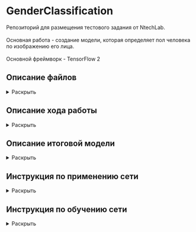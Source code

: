 # GenderClassification

Репозиторий для размещения тестового задания от NtechLab.<br/>    
Основная работа - создание модели, которая определяет пол человека по изображению его лица.<br/>  
Основной фреймворк - TensorFlow 2 

## Описание файлов
<details>
  <summary>Раскрыть</summary><br/>
  
  1. MaxSubArray.py - содержит функцию findMaxSubArray(A) к первому заданию.
  2. GenderClassification_#.ipynb - Jupyter notebooks с шагами по обучению сети
  3. process.py - cкрипт для использования нейросети (смотри инструкцию ниже)
  4. model - папка с tf.model, которую использует скрипт process.py для загрузки модели
  5. train.py - скрипт для обучения нейросети. Создает папку model. (смотри инструкцию ниже). 
  6. Gender_clf_utils.py - дополнительные функции, используются в Jupyter notebooks
</details>

## Описание хода работы
<details>
  <summary>Раскрыть</summary><br/>  
  Создание классификатора изображений является одной из стандартных задачач машинного обучения.
  Для этих целей лучше всего подходят сверточные нейронные сети (CNN), способные обнаруживать детали на изображениях
  вне зависимости от их расположения.<br/>
  Для создания моделей я использовал TensorFlow 2, так как имел опыт работы с этим фреймворком
  
  Моей целью была попытка достичь точности в 99%.<br/>
  Результат: 98% точности на валидационном сете. <br/>
  Также были обнаружены аномалии в данных, которые препятствуют достижению более высоких результатов. 
  Конечно подобные аномалии могут встречаться и в реальном мире. Но в этом случае определение пола по лицу, 
  не представляется возможным.
  <br/>
  
  Я проводил эксперименты и записывал свои действия в Jupyter notebook. Для вычислений использовалась локальная видеокарта Nvidia 1050ti.
  
  Описание основных шагов:
  
  * Создал план действий в Notion для контроля прогресса. Укрепил теорию по обработке изображений, CNN, классификации.
  
  * Далее была подготовка и просмотр данных.
  Так как количество изображений велико, я решил не применять дополнительной обработки.
  Изначально планировалась работа в GoogleColab, но загрузка данных часто давал ошибки. Для упрощения чтения разместил файлы в подпапки. 
  Но скорость загрузки изображений периодически сильно падала.
  
  * Сформировал датасет с помощью tf.data. Изображения были приведены к единому размеру. Масштаб решил не сохранять, так как 
  после изменения размера, значительных искажений я не заметил. <br/>
  Возможно, стоило проверить размеры всех изображений для выявления аномалий, но так как их загрузка занимает довольно 
  много времени, решил пропустить этот шаг. <br/>
  Размер изображений выбран 96х96 для совместимости с обученными моделями tf.hub
  
  * Для получения базовой метрики я применил простую последовательную CNN модель с 4 сверточными и 3 полностью соединенными слоями.
  Во всех моделях испольузется последний слой с одним нейроном и sigmoid активацией для получения вероятностей принадлежности к классу.
  Loss функция - BinaryCrossentropy. Метрика - accuracy. <br/>
  Модель довольно быстро начала переобучаться и недостаточно хорошо обрабатывала валидационный сет.
  
  ![](desc_images/base_model_acc.png)
  
  
  
  * Затем я воспользовался обученной моделью MobileNet V2 для извлечения атрибутов изображения <br/>
  Я выбрал MobileNet V2 архитектуру из-за её эффективности. Я взял самую неглубокую версию с самым малым размером 
  изображения (96х96). Низкая глубина модели обусловлена невысокой сложностью задачи: небольшое количество классов и то, что объект 
  размещен почти на всей картинке. А малый размер изображений выбран потому, что средний размер исходных данных также невелик (множество изображений даже меньше 96х96). 
  
  К модели были добавлены два слоя - дропаут, для случайного выключения нейоронов, что способствует генерализации модели. 
  И последний с одним нейроном и sigmoid активацией.
  
  Чтобы не навредить весам загруженной модели, сначла я тренировал только последний слой.
  Затем значительно снизив начальную скорость обучения, разморозил веса всей модели. Я воспользовался <br/> 1cycle расписанием обучения, 
  чтобы сперва "разогреть" модель и не допустить разрушения модели из-за высоких градиентов.
  
  ![](desc_images/transfer_model_acc.png)
  
  Модель достигла 100% на тренировочном сете, но на валидационном показывала лишь 0.97.
  Чтобы побороть подобный оверфит, стандартным решением будет увеличить количество данных. Этого можно достичь путем 
  аугментации изображений. Перед тем как приступить к этому, я провел небольшой анализ ошибок
  
  * В ходе анализа ошибок я не обнаружил склонности модели к ошибкам в одном или другом классе. Также модель делала подавляющее большинство прогнозов
  с высокой уверенностью. Посмотрев на выборку неверно классифицированных изображений, я сам затруднился определить некоторых из них. 
  Над изображениями подписан предсказанный класс
 
  ![](desc_images/transfer_err.png)
  
  
  
  * Далее (ноутбук 2), чтобы справится с оверфитом, я добавил аугментацию тренировочного сета.
  Использовав функцию tf.keras.preprocessing.image.ImageDataGenerator, я получал случайно изменные изображения каждую эпоху. 
  Список изменений: Поворот, изменение высоты/ширины, горизонтальное отражение, зум. Фон заполнялся черным цветом.
  
  ![](desc_images/augmented_1.png)
  
  
  * Чтобы справится с усложенным датасетом я увеличил модель, выбрав ту же MobileNet V2, но уже 100% глубины.
  Обучение длилось 15 эпох только для последнего слоя. После разморозки всех весов, я вновь начал с очень малой скорости обучения, постепенно наращивая её.
  После 40 эпох, модель достигла 98.6% точности на тренировочном сете и 98% на валидационном. 
  <br/>
  ДОПИСАТЬ!!!
  IMG
  <br/>
  * Вновь ознакомившись с ошибками, я решил удостоверится, точно ли они относятся к правильному классу и находятся ли в верной папке.
  Как оказалось в потоке данных ошибок не было, но возможно, что при разметке данных всё же были допущены ошибки. Я полагаю, что эти недочеты в
  данных не позволили модели достигнуть желаемых 99%. <br/>
  На данной картинке изображены только мужчины.
  
  ![](desc_images/Men.png)
  
  * Последним шагом, был эксперимент с аугментацией валидационного сета. Я применил несколько последовательных модификаций к каждому изображению
  (обрезка, растягивание) и делал прогноз на каждом из них. Затем я попробовал либо усреднить прогноз, либо провести голосование. Оба метода не привели
  к увеличению точности.
  
</details>  
  
## Описание итоговой модели
<details>
  <summary>Раскрыть</summary><br/>  
  
  В работе
</details>

## Инструкция по применению сети
<details>
  <summary>Раскрыть</summary><br/> 
  
  1) Убедитесь, что у вас установлен python с tensorflow версии 2 и выше
  2) Скопируйте файл process.py вместе с папкой model в одну директорию. Можете разместить изображения в эту же папку.

  ![](desc_images/folder_files.png)

  3) Запустите командную строку и перейдите в директорию с файлами. 

  ![](desc_images/changefolder.jpg)

  4) Запустите скрипт указав путь к папке с изображениями.

  ![](desc_images/process_exec.png)

  5) После выполения, в папке где находится скрипт, появится новый файл process_results.json. В нем будут размещены результаты
  в виде { ‘img_1.jpg’: ‘male’, ‘img_2.jpg’: ‘female’, ...}
  </details>
  
## Инструкция по обучению сети
<details>
  <summary>Раскрыть</summary><br/>  
  
  В работе 
</details>
